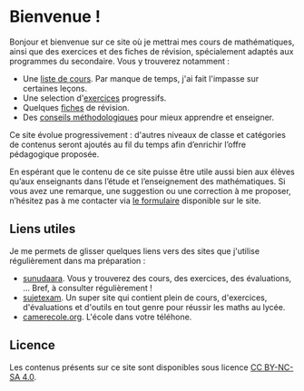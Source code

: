 # Bienvenue !


Bonjour et bienvenue sur ce site où je mettrai  mes cours de mathématiques, ainsi que des exercices  et des fiches de révision, spécialement adaptés aux programmes du secondaire. 
Vous y trouverez notamment :

* Une [liste de cours](/lecons/). Par manque de temps, j'ai fait l'impasse sur  certaines leçons.
* Une selection d'[exercices](/developpements/) progressifs.
* Quelques [fiches](/fiches/) de révision.
* Des [conseils méthodologiques](/fiches/conseils-generaux/) pour mieux apprendre et enseigner.

Ce site évolue progressivement : d'autres niveaux de classe et catégories de contenus seront ajoutés au fil du temps afin d’enrichir l’offre pédagogique proposée.

En espérant que le contenu de ce site puisse être utile aussi bien aux élèves qu’aux enseignants dans l’étude et l’enseignement des mathématiques. Si vous avez une remarque, une suggestion ou une correction à me proposer, n’hésitez pas à me contacter via [le formulaire](/contact/) disponible sur le site.


## Liens utiles

Je me permets de glisser quelques liens vers des sites que j'utilise régulièrement dans ma préparation :

*  [sunudaara](https://www.sunudaara.com/). Vous y trouverez des cours, des exercices, 
  des évaluations, ... Bref, à consulter régulièrement !
* [sujetexam](https://sujetexa.com/). Un super site qui contient plein de cours, d'exercices, d'évaluations
  et d'outils en tout genre pour réussir les maths au lycée. 
* [camerecole.org](https://www.camerecole.org/).  L'école dans votre téléhone.

## Licence

Les contenus présents sur ce site sont disponibles sous licence [CC BY-NC-SA 4.0](https://creativecommons.org/licenses/by-nc-sa/4.0/deed.fr).